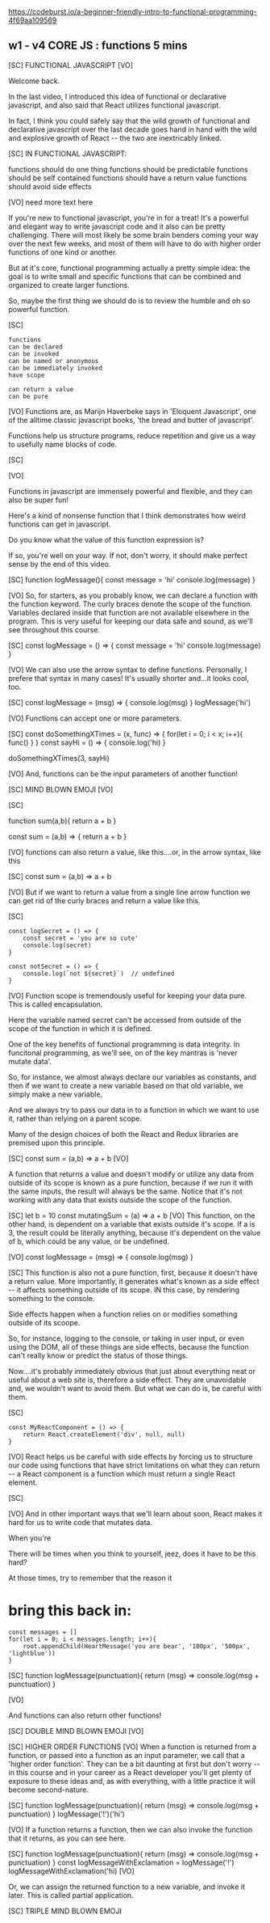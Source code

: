 https://codeburst.io/a-beginner-friendly-intro-to-functional-programming-4f69aa109569

## w1 - v4 CORE JS : functions 5 mins

[SC]
FUNCTIONAL JAVASCRIPT
[VO]

Welcome back.

In the last video, I introduced this idea of functional or declarative javascript, and also said that React utilizes functional javascript.

In fact, I think you could safely say that the wild growth of functional and declarative javascript over the last decade goes hand in hand with the wild and explosive growth of React -- the two are inextricably linked.

[SC]
IN FUNCTIONAL JAVASCRIPT:

functions should do one thing
functions should be predictable
functions should be self contained
functions should have a return value
functions should avoid side effects

[VO]
need more text here

If you're new to functional javascript, you're in for a treat! It's a powerful and elegant way to write javascript code and it also can be pretty challenging. There will most likely be some brain benders coming your way over the next few weeks, and most of them will have to do with higher order functions of one kind or another.

But at it's core, functional programming actually a pretty simple idea: the goal is to write small and specific functions that can be combined and organized to create larger functions.

So, maybe the first thing we should do is to review the humble and oh so powerful function.

[SC]

    functions
    can be declared
    can be invoked
    can be named or anonymous
    can be immediately invoked
    have scope

    can return a value
    can be pure

[VO]
Functions are, as Marijn Haverbeke says in 'Eloquent Javascript', one of the alltime classic javascript books, 'the bread and butter of javascript'.

Functions help us structure programs, reduce repetition and give us a way to usefully name blocks of code.

[SC]

[VO]

Functions in javascript are immensely powerful and flexible, and they can also be super fun!

Here's a kind of nonsense function that I think demonstrates how weird functions can get in javascript.

Do you know what the value of this function expression is?

If so, you're well on your way. If not, don't worry, it should make perfect sense by the end of this video.

[SC]
function logMessage(){
const message = 'hi'
console.log(message)
}

[VO]
So, for starters, as you probably know, we can declare a function with the function keyword. The curly braces denote the scope of the function. Variables declared inside that function are not available elsewhere in the program. This is very useful for keeping our data safe and sound, as we'll see throughout this course.

[SC]
const logMessage = () => {
const message = 'hi'
console.log(message)
}

[VO]
We can also use the arrow syntax to define functions. Personally, I prefere that syntax in many cases! It's usually shorter and...it looks cool, too.

[SC]
const logMessage = (msg) => {
console.log(msg)
}
logMessage('hi')

[VO]
Functions can accept one or more parameters.

[SC]
const doSomethingXTimes = (x, func) => {
for(let i = 0; i < x; i++){
func()
}
}
const sayHi = () => {
console.log('hi)
}

doSomethingXTimes(3, sayHi)

[VO]
And, functions can be the input parameters of another function!

[SC]
MIND BLOWN EMOJI
[VO]

[SC]

function sum(a,b){
return a + b
}

const sum = (a,b) => {
return a + b
}

[VO]
functions can also return a value, like this....or, in the arrow syntax, like this

[SC]
const sum = (a,b) => a + b

[VO]
But if we want to return a value from a single line arrow function we can get rid of the curly braces and return a value like this.

[SC]

    const logSecret = () => {
        const secret = 'you are so cute'
        console.log(secret)
    }

    const notSecret = () => {
        console.log(`not ${secret}`)  // undefined
    }

[VO]
Function scope is tremendously useful for keeping your data pure. This is called encapsulation.

Here the variable named secret can't be accessed from outside of the scope of the function in which it is defined.

One of the key benefits of functional programming is data integrity. In funcitonal programming, as we'll see, on of the key mantras is 'never mutate data'.

So, for instance, we almost always declare our variables as constants, and then if we want to create a new variable based on that old variable, we simply make a new variable.

And we always try to pass our data in to a function in which we want to use it, rather than relying on a parent scope.

Many of the design choices of both the React and Redux libraries are premised upon this principle.

[SC]
const sum = (a,b) => a + b
[VO]

A function that returns a value and doesn't modify or utilize any data from outside of its scope is known as a pure function, because if we run it with the same inputs, the result will always be the same. Notice that it's not working with any data that exists outside the scope of the function.

[SC]
let b = 10
const mutatingSum = (a) => a + b
[VO]
This function, on the other hand, is dependent on a variable that exists outside it's scope. If a is 3, the result could be literally anything, because it's dependent on the value of b, which could be any value, or be undefined.

[VO]
const logMessage = (msg) => {
console.log(msg)
}

[SC]
This function is also not a pure function, first, because it doesn't have a return value. More importantly, it generates what's known as a side effect -- it affects something outside of its scope. IN this case, by rendering something to the console.

Side effects happen when a function relies on or modifies something outside of its scoope.

So, for instance, logging to the console, or taking in user input, or even using the DOM, all of these things are side effects, because the function can't really know or predict the status of those things.

Now....it's probably immediately obvious that just about everything neat or useful about a web site is, therefore a side effect. They are unavoidable and, we wouldn't want to avoid them. But what we can do is, be careful with them.

[SC]

    const MyReactComponent = () => {
        return React.createElement('div', null, null)
    }

[VO]
React helps us be careful with side effects by forcing us to structure our code using functions that have strict limitations on what they can return -- a React component is a function which must return a single React element.

[SC]

[VO]
And in other important ways that we'll learn about soon, React makes it hard for us to write code that mutates data.

When you're

There will be times when you think to yourself, jeez, does it have to be this hard?

At those times, try to remember that the reason it

# bring this back in:

    const messages = []
    for(let i = 0; i < messages.length; i++){
        root.appendChild(HeartMessage('you are bear', '100px', '500px', 'lightblue'))
    }

[SC]
function logMessage(punctuation){
return (msg) => console.log(msg + punctuation)
}

[VO]

And functions can also return other functions!

[SC]
DOUBLE MIND BLOWN EMOJI
[VO]

[SC]
HIGHER ORDER FUNCTIONS
[VO]
When a function is returned from a function, or passed into a function as an input parameter, we call that a 'higher order function'. They can be a bit daunting at first but don't worry -- in this course and in your career as a React developer you'll get plenty of exposure to these ideas and, as with everything, with a little practice it will become second-nature.

[SC]
function logMessage(punctuation){
return (msg) => console.log(msg + punctuation)
}
logMessage('!')('hi')

[VO]
If a function returns a function, then we can also invoke the function that it returns, as you can see here.

[SC]
function logMessage(punctuation){
return (msg) => console.log(msg + punctuation)
}
const logMessageWithExclamation = logMessage('!')
logMessageWithExclamation('hi)
[VO]

Or, we can assign the returned function to a new variable, and invoke it later. This is called partial application.

[SC]
TRIPLE MIND BLOWN EMOJI
